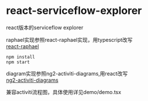 # react-serviceflow-explorer     
react版本的serviceflow explorer    

raphael实现参照react-raphael实现，用typescript改写    
[react-raphael](https://github.com/liuhong1happy/react-raphael/)    

`npm install`    
`npm start`    


diagram实现参照ng2-activiti-diagrams,用react改写    
[ng2-activiti-diagrams](https://github.com/Alfresco/alfresco-ng2-components)


兼容activiti流程图，具体使用详见demo/demo.tsx    